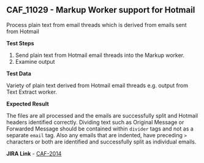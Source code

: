 ## CAF_11029 - Markup Worker support for Hotmail ##

Process plain text from email threads which is derived from emails sent from Hotmail

**Test Steps**

1. Send plain text from Hotmail email threads into the Markup worker.
2. Examine output

**Test Data**

Variety of plain text derived from Hotmail email threads e.g. output from Text Extract worker.

**Expected Result**

The files are all processed and the emails are successfully split and Hotmail headers identified correctly. Dividing text such as Original Message or Forwarded Message should be contained within `divider` tags and not as a separate `email` tag. Also any emails that are indented, have preceding `>` characters or both are identified and successfully split as individual emails. 

**JIRA Link** - [CAF-2014](https://jira.autonomy.com/browse/CAF-2014)

